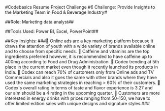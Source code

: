 #Codebasics Resume Project Challenge #6 Challenge: Provide Insights to the Marketing Team in Food & Beverage Industry#

##Role: Marketing data analyst##

##Tools Used: Power BI, Excel, PowerPoint##

##Key Insights: 
###	Online ads are a key marketing platform because it draws the attention of youth with a wide variety of brands available online and to choose from specific needs.
	Caffeine and vitamins are the top ingredients preferred however, it is recommended to have caffeine up to 400mg according to Food and Drug Administration.
	Codex trending at 5th place in the current market even though it recently launched its products in India.
	Codex can reach 70% of customers only from Online ads and TV Commercials and also it goes the same with other brands where they have used the same marketing strategies in reaching > 60% of their customers.
	Codex's overall rating in terms of taste and flavor experience is 3.27 and our aim should be a 4 rating in the upcoming quarter.
	Customers are more interested in energy drinks with prices ranging from 50-150, we have to offer limited edition sales with unique designs and signature styles.###
